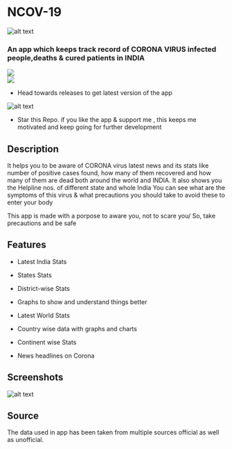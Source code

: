 # NCOV-19
![alt text](https://github.com/KejariwalAyush/NCOV-19/blob/master/assets/icon.png)

### An app which keeps track record of CORONA VIRUS infected people,deaths & cured patients in INDIA 

![](https://img.shields.io/badge/Language-FLUTTER-blue)     
![](https://img.shields.io/badge/Download-NCOV--19-orange)  
* Head towards releases to get latest version of the app

![alt text](http://icons.iconarchive.com/icons/paomedia/small-n-flat/64/star-alt-icon.png) 
* Star this Repo. if you like the app & support me , this keeps me motivated and keep going for further development

## Description 
It helps you to be aware of CORONA virus latest news and its stats like number of positive cases found, how many of them recovered and how many of them are dead both around the world and INDIA.
It also shows you the Helpline nos. of different state and whole India
You can see what are the symptoms of this virus & what precautions you should take to avoid these to enter your body

This app is made with a porpose to aware you, not to scare you/ So, take precautions and be safe 

## Features
* Latest India Stats
* States Stats
* District-wise Stats
* Graphs to show and understand things better

* Latest World Stats
* Country wise data with graphs and charts
* Continent wise Stats 
* News headlines on Corona 

## Screenshots

![alt text](https://github.com/KejariwalAyush/NCOV-19/blob/master/screenshot.jpg)

## Source
The data used in app has been taken from multiple sources official as well as unofficial. 
